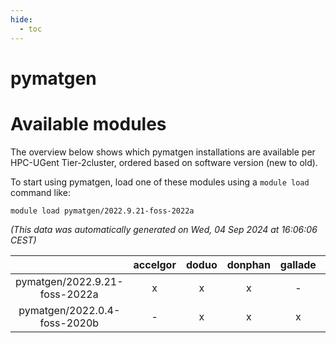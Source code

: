 ```yaml
---
hide:
  - toc
---
```


pymatgen
========

# Available modules


The overview below shows which pymatgen installations are available per HPC-UGent Tier-2cluster, ordered based on software version (new to old).

To start using pymatgen, load one of these modules using a `module load` command like:

```shell
module load pymatgen/2022.9.21-foss-2022a
```

*(This data was automatically generated on Wed, 04 Sep 2024 at 16:06:06 CEST)*  

| |accelgor|doduo|donphan|gallade|joltik|shinx|skitty|
| :---: | :---: | :---: | :---: | :---: | :---: | :---: | :---: |
|pymatgen/2022.9.21-foss-2022a|x|x|x|-|x|-|x|
|pymatgen/2022.0.4-foss-2020b|-|x|x|x|x|-|x|
